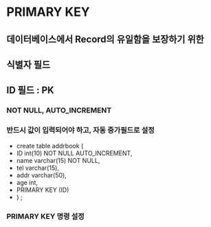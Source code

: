 # PRIMARY KEY

## 데이터베이스에서 Record의 유일함을 보장하기 위한
## 식별자 필드

## ID 필드 : PK
### NOT NULL, AUTO_INCREMENT 
### 반드시 값이 입력되어야 하고, 자동 증가필드로 설정
* create table addrbook (
*    ID int(10) NOT NULL AUTO_INCREMENT,
*    name varchar(15) NOT NULL,
*    tel varchar(15),
*    addr varchar(50),
*    age int,
*    PRIMARY KEY (ID)
* ) ;

### PRIMARY KEY 명령 설정
